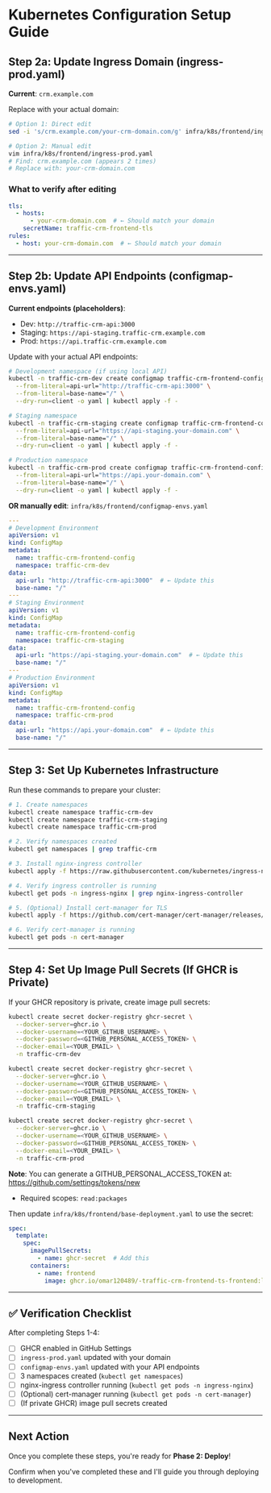 # Kubernetes Configuration Setup Guide

## Step 2a: Update Ingress Domain (ingress-prod.yaml)

**Current**: `crm.example.com`

Replace with your actual domain:

```bash
# Option 1: Direct edit
sed -i 's/crm.example.com/your-crm-domain.com/g' infra/k8s/frontend/ingress-prod.yaml

# Option 2: Manual edit
vim infra/k8s/frontend/ingress-prod.yaml
# Find: crm.example.com (appears 2 times)
# Replace with: your-crm-domain.com
```

### What to verify after editing

```yaml
tls:
  - hosts:
      - your-crm-domain.com  # ← Should match your domain
    secretName: traffic-crm-frontend-tls
rules:
  - host: your-crm-domain.com  # ← Should match your domain
```

---

## Step 2b: Update API Endpoints (configmap-envs.yaml)

**Current endpoints (placeholders)**:

- Dev: `http://traffic-crm-api:3000`
- Staging: `https://api-staging.traffic-crm.example.com`
- Prod: `https://api.traffic-crm.example.com`

Update with your actual API endpoints:

```bash
# Development namespace (if using local API)
kubectl -n traffic-crm-dev create configmap traffic-crm-frontend-config \
  --from-literal=api-url="http://traffic-crm-api:3000" \
  --from-literal=base-name="/" \
  --dry-run=client -o yaml | kubectl apply -f -

# Staging namespace
kubectl -n traffic-crm-staging create configmap traffic-crm-frontend-config \
  --from-literal=api-url="https://api-staging.your-domain.com" \
  --from-literal=base-name="/" \
  --dry-run=client -o yaml | kubectl apply -f -

# Production namespace
kubectl -n traffic-crm-prod create configmap traffic-crm-frontend-config \
  --from-literal=api-url="https://api.your-domain.com" \
  --from-literal=base-name="/" \
  --dry-run=client -o yaml | kubectl apply -f -
```

**OR manually edit**: `infra/k8s/frontend/configmap-envs.yaml`

```yaml
---
# Development Environment
apiVersion: v1
kind: ConfigMap
metadata:
  name: traffic-crm-frontend-config
  namespace: traffic-crm-dev
data:
  api-url: "http://traffic-crm-api:3000"  # ← Update this
  base-name: "/"
---
# Staging Environment
apiVersion: v1
kind: ConfigMap
metadata:
  name: traffic-crm-frontend-config
  namespace: traffic-crm-staging
data:
  api-url: "https://api-staging.your-domain.com"  # ← Update this
  base-name: "/"
---
# Production Environment
apiVersion: v1
kind: ConfigMap
metadata:
  name: traffic-crm-frontend-config
  namespace: traffic-crm-prod
data:
  api-url: "https://api.your-domain.com"  # ← Update this
  base-name: "/"
```

---

## Step 3: Set Up Kubernetes Infrastructure

Run these commands to prepare your cluster:

```bash
# 1. Create namespaces
kubectl create namespace traffic-crm-dev
kubectl create namespace traffic-crm-staging
kubectl create namespace traffic-crm-prod

# 2. Verify namespaces created
kubectl get namespaces | grep traffic-crm

# 3. Install nginx-ingress controller
kubectl apply -f https://raw.githubusercontent.com/kubernetes/ingress-nginx/controller-v1.8.1/deploy/static/provider/cloud/deploy.yaml

# 4. Verify ingress controller is running
kubectl get pods -n ingress-nginx | grep nginx-ingress-controller

# 5. (Optional) Install cert-manager for TLS
kubectl apply -f https://github.com/cert-manager/cert-manager/releases/download/v1.13.0/cert-manager.yaml

# 6. Verify cert-manager is running
kubectl get pods -n cert-manager
```

---

## Step 4: Set Up Image Pull Secrets (If GHCR is Private)

If your GHCR repository is private, create image pull secrets:

```bash
kubectl create secret docker-registry ghcr-secret \
  --docker-server=ghcr.io \
  --docker-username=<YOUR_GITHUB_USERNAME> \
  --docker-password=<GITHUB_PERSONAL_ACCESS_TOKEN> \
  --docker-email=<YOUR_EMAIL> \
  -n traffic-crm-dev

kubectl create secret docker-registry ghcr-secret \
  --docker-server=ghcr.io \
  --docker-username=<YOUR_GITHUB_USERNAME> \
  --docker-password=<GITHUB_PERSONAL_ACCESS_TOKEN> \
  --docker-email=<YOUR_EMAIL> \
  -n traffic-crm-staging

kubectl create secret docker-registry ghcr-secret \
  --docker-server=ghcr.io \
  --docker-username=<YOUR_GITHUB_USERNAME> \
  --docker-password=<GITHUB_PERSONAL_ACCESS_TOKEN> \
  --docker-email=<YOUR_EMAIL> \
  -n traffic-crm-prod
```

**Note**: You can generate a GITHUB_PERSONAL_ACCESS_TOKEN at:
<https://github.com/settings/tokens/new>

- Required scopes: `read:packages`

Then update `infra/k8s/frontend/base-deployment.yaml` to use the secret:

```yaml
spec:
  template:
    spec:
      imagePullSecrets:
        - name: ghcr-secret  # Add this
      containers:
        - name: frontend
          image: ghcr.io/omar120489/-traffic-crm-frontend-ts-frontend:latest
```

---

## ✅ Verification Checklist

After completing Steps 1-4:

- [ ] GHCR enabled in GitHub Settings
- [ ] `ingress-prod.yaml` updated with your domain
- [ ] `configmap-envs.yaml` updated with your API endpoints
- [ ] 3 namespaces created (`kubectl get namespaces`)
- [ ] nginx-ingress controller running (`kubectl get pods -n ingress-nginx`)
- [ ] (Optional) cert-manager running (`kubectl get pods -n cert-manager`)
- [ ] (If private GHCR) image pull secrets created

---

## Next Action

Once you complete these steps, you're ready for **Phase 2: Deploy**!

Confirm when you've completed these and I'll guide you through deploying to development.
